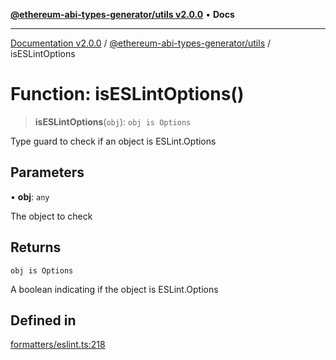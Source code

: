 [**@ethereum-abi-types-generator/utils v2.0.0**](../README.md) • **Docs**

***

[Documentation v2.0.0](../../../packages.md) / [@ethereum-abi-types-generator/utils](../README.md) / isESLintOptions

# Function: isESLintOptions()

> **isESLintOptions**(`obj`): `obj is Options`

Type guard to check if an object is ESLint.Options

## Parameters

• **obj**: `any`

The object to check

## Returns

`obj is Options`

A boolean indicating if the object is ESLint.Options

## Defined in

[formatters/eslint.ts:218](https://github.com/niZmosis/ethereum-abi-types-generator/blob/51c0ac8a6ea35330201860f8469daa0efc6ae8f2/packages/utils/src/formatters/eslint.ts#L218)

